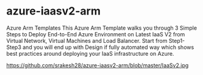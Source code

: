 # azure-iaasv2-arm
<html>
Azure Arm Templates
This Azure Arm Template walks you through 3 Simple Steps to Deploy End-to-End Azure Environment on Latest IaaS V2 from Virtual Network, Virtual Machines and Load Balancer.
Start from Step1-Step3 and you will end up with Design if fully automated way which shows best practices around deploying your IaaS infrastructure on Azure.

https://github.com/srakesh28/azure-iaasv2-arm/blob/master/IaaSv2.jpg
</html>

